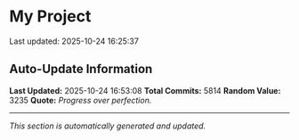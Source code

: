 # My Project


Last updated: 2025-10-24 16:25:37





























































































































































































































































































































































































































































































































































































































































































































































































































































































































































































































































































































































































































































































































































































































































































































































































































































































































































































































































































































































































































































































































































































































































































































































































































































































































































































































































































































































































































































































































































































































































































































































































































































































































































































































































































































































































































































































































































































































































































































































































































































































































































































































































































































































































































































































































































































































































































































































































































































































































































































































































































































































































































































































































































































































































































































































































































































































































































































































































































































































































































































































































































































































































































































































































































































## Auto-Update Information

**Last Updated:** 2025-10-24 16:53:08
**Total Commits:** 5814
**Random Value:** 3235
**Quote:** _Progress over perfection._

---
_This section is automatically generated and updated._